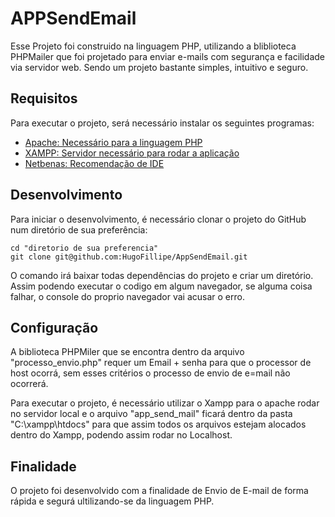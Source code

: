 # APPSendEmail

Esse Projeto foi construido na linguagem PHP, utilizando a bliblioteca PHPMailer que foi projetado para enviar e-mails com segurança e facilidade via servidor web. Sendo um projeto bastante simples, intuitivo e seguro.

## Requisitos

Para executar o projeto, será necessário instalar os seguintes programas:

- [Apache: Necessário para a linguagem PHP](https://httpd.apache.org/download.cgi)
- [XAMPP: Servidor necessário para rodar a aplicação](https://www.apachefriends.org/pt_br/download.html)
- [Netbenas: Recomendação de IDE](https://netbeans.apache.org//kb/docs/php/quickstart_pt_BR.html)

## Desenvolvimento

Para iniciar o desenvolvimento, é necessário clonar o projeto do GitHub num diretório de sua preferência:

```shell
cd "diretorio de sua preferencia"
git clone git@github.com:HugoFillipe/AppSendEmail.git
```

O comando irá baixar todas dependências do projeto e criar um diretório. Assim podendo executar o codigo em algum navegador, se alguma coisa falhar, o console do proprio navegador vai acusar o erro.

## Configuração

A biblioteca PHPMiler que se encontra dentro da arquivo "processo_envio.php" requer um Email + senha para que o processor de host ocorrá, sem esses critérios o processo de envio de e=mail não ocorrerá. 

Para executar o projeto, é necessário utilizar o Xampp para o apache rodar no servidor local e o arquivo "app_send_mail" ficará dentro da pasta "C:\xampp\htdocs" para que assim todos os arquivos estejam alocados dentro do Xampp, podendo assim rodar no Localhost.


## Finalidade

O projeto foi desenvolvido com a finalidade de Envio de E-mail de forma rápida e segurá ultilizando-se da linguagem PHP.

